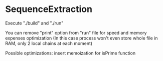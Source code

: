 # SequenceExtraction
Execute "./build" and "./run"

You can remove "print" option from "run" file for speed and memory expenses optimization
(In this case process won't even store whole file in RAM, only 2 local chains at each moment)

Possible optimizations: insert memoization for isPrime function
